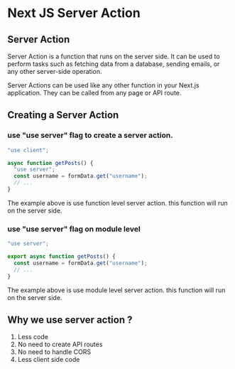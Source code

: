 # Next JS Server Action

## Server Action

Server Action is a function that runs on the server side. It can be used to perform tasks such as fetching data from a database, sending emails, or any other server-side operation.

Server Actions can be used like any other function in your Next.js application. They can be called from any page or API route.

## Creating a Server Action

### use "use server" flag to create a server action.

```js
"use client";

async function getPosts() {
  "use server";
  const username = formData.get("username");
  // ...
}
```

The example above is use function level server action. this function will run on the server side.

### use "use server" flag on module level

```js
"use server";

export async function getPosts() {
  const username = formData.get("username");
  // ...
}
```

The example above is use module level server action. this function will run on the server side.

## Why we use server action ?

1. Less code
2. No need to create API routes
3. No need to handle CORS
4. Less client side code
